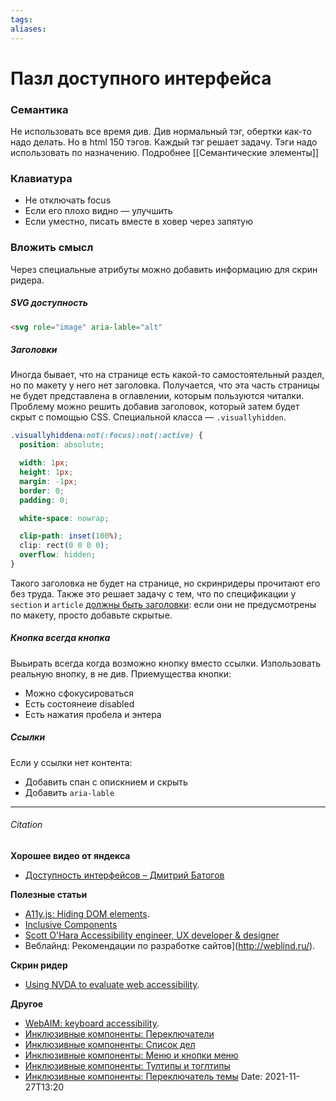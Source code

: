 ```yaml
---
tags: 
aliases: 
---
```

# Пазл доступного интерфейса
### Семантика
Не использовать все время див. Див нормальный тэг, обертки как-то надо делать. Но в html 150 тэгов. Каждый тэг решает задачу. Тэги надо использовать по назначению. Подробнее [[Семантические  элементы]]

### Клавиатура
- Не отключать focus
- Если его плохо видно — улучшить
- Если уместно, писать вместе в ховер через запятую


### Вложить смысл
Через специальные атрибуты можно добавить информацию для скрин ридера.

##### SVG доступность
```html
<svg role="image" aria-lable="alt"
```
##### Заголовки
Иногда бывает, что на странице есть какой-то самостоятельный раздел, но по макету у него нет заголовка. Получается, что эта часть страницы не будет представлена в оглавлении, которым пользуются читалки. Проблему можно решить добавив заголовок, который затем будет скрыт с помощью CSS.
Специальной класса — `.visuallyhidden`. 

```css
.visuallyhiddena:not(:focus):not(:active) {
  position: absolute;

  width: 1px;
  height: 1px;
  margin: -1px;
  border: 0;
  padding: 0;

  white-space: nowrap;

  clip-path: inset(100%);
  clip: rect(0 0 0 0);
  overflow: hidden;
}
```
Такого заголовка не будет на странице, но скринридеры прочитают его без труда. Также это решает задачу с тем, что по спецификации у `section` и `article` [должны быть заголовки](https://www.w3.org/TR/html5/sections.html#the-section-element): если они не предусмотрены по макету, просто добавьте скрытые.

##### Кнопка всегда кнопка
Выьирать всегда когда возможно кнопку вместо ссылки. Изпользовать реальную внопку, в не див.
Приемущества кнопки:
- Можно сфокусироваться
- Есть состоянеие disabled
- Есть нажатия пробела и энтера

##### Ссылки
Если у ссылки нет контента:
- Добавить спан с опискнием и скрыть
- Добавить `aria-lable`

---
###### Citation
**Хорошее видео от яндекса**
- [Доступность интерфейсов – Дмитрий Батогов](https://www.youtube.com/watch?v=RoZLuvcbB5c)


**Полезные статьи**
- [A11y.js: Hiding DOM elements](https://allyjs.io/tutorials/hiding-elements.html).
- [Inclusive Components](https://inclusive-components.design/)
- [Scott O'Hara Accessibility engineer, UX developer & designer](https://www.scottohara.me/blog/2017/04/14/inclusively-hidden.html)
- Веблайнд: Рекомендации по разработке сайтов](http://weblind.ru/).

**Скрин ридер**
- [Using NVDA to evaluate web accessibility](https://webaim.org/articles/nvda/).

**Другое**
- [WebAIM: keyboard accessibility](https://webaim.org/techniques/keyboard/).
- [Инклюзивные компоненты: Переключатели](https://medium.com/p/a41388e80974)
- [Инклюзивные компоненты: Список дел](https://medium.com/p/40a324436b3e)
- [Инклюзивные компоненты: Меню и кнопки меню](https://medium.com/p/7f3aa1ad008d)
- [Инклюзивные компоненты: Тултипы и тоглтипы](https://medium.com/p/c20691665ac7)
- [Инклюзивные компоненты: Переключатель темы](https://medium.com/p/96174d95be75)
Date: 2021-11-27T13:20
